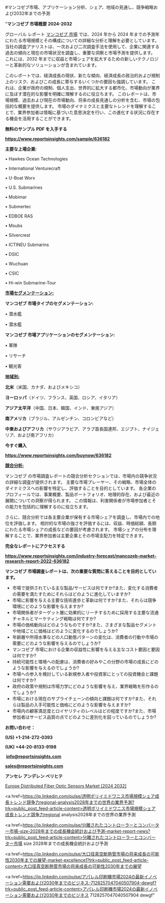 #マンコゼブ市場、アプリケーション分析、シェア、地域の見通し、競争戦略および2032年までの予測

"<strong>マンコゼブ 市場概要 2024-2032</strong>

グローバル レポート <a href=https://www.reportsinsights.com/sample/636182>マンコゼブ 市場</a> では、2024 年から 2024 年までの予測年にわたる市場規模とその構成についての詳細な分析と理解を必要としています。 当社の調査アナリストは、一次および二次調査手法を使用して、企業に関連する過去の傾向と現在の市場状況を調査し、重要な洞察と市場予測を提供します。 これには、2032 年までに収益と市場シェアを拡大​​するための新しいテクノロジーと革新的なソリューションが含まれています。

このレポートでは、経済成長の現状、新たな傾向、経済成長の政治的および規制上のリスク、およびこの成長に寄与するいくつかの要因も強調しています。 これは、企業が政府の規制、個人支出、世界的に拡大する都市化、市場動向が業界に及ぼす潜在的な影響を明確に理解するのに役立ちます。 このレポートは、市場規模、過去および現在の市場動向、将来の成長見通しの分析を含む、市場の包括的な概要を提供します。 市場のダイナミクスと主要なトレンドを理解することで、業界参加者は情報に基づいた意思決定を行い、この進化する状況に存在する機会を活用することができます。

<strong><b>無料のサンプル PDF を入手する</b></strong>

<a href=https://www.reportsinsights.com/sample/636182><strong><u>https://www.reportsinsights.com/sample/636182</u></strong></a>

<strong>主要な上場企業:</strong>

• Hawkes Ocean Technologies

• International Venturecraft

• U-Boat Worx

• U.S. Submarines

• Mobimar

• Submertec

• EDBOE RAS

• Msubs

• Silvercrest

• ICTINEU Submarins

• DSIC

• Wuchuan

• CSIC

• Hi-win Submarine-Tour

<strong><u>市場セグメンテーション</u></strong><strong><u>:</u></strong>

<strong>マンコゼブ 市場タイプのセグメンテーション:</strong>

• 潜水艦

• 潜水艦

<strong>マンコゼブ 市場アプリケーションのセグメンテーション:</strong>

• 軍隊

• リサーチ

• 観光客

<strong><u>地域別</u></strong><strong><u>:</u></strong>

<strong>北米</strong>（米国、カナダ、およびメキシコ）

<strong>ヨーロッパ</strong>（ドイツ、フランス、英国、ロシア、イタリア）

<strong>アジア太平洋</strong>（中国、日本、韓国、インド、東南アジア）

<strong>南アメリカ</strong>（ブラジル、アルゼンチン、コロンビアなど）

<strong>中東およびアフリカ</strong>（サウジアラビア、アラブ首長国連邦、エジプト、ナイジェリア、および南アフリカ）

<strong>今すぐ購入</strong>

<a href=https://www.reportsinsights.com/buynow/636182><strong><u>https://www.reportsinsights.com/buynow/636182</u></strong></a>

<strong><u>競合分析:</u></strong>

マンコゼブ の市場調査レポートの競合分析セクションでは、市場内の競争状況の詳細な調査が提供されます。 主要な市場プレーヤー、その戦略、市場全体のダイナミクスへの影響を特定し、評価することを目的としています。 各企業のプロフィールでは、事業概要、製品ポートフォリオ、地理的存在、および最近の展開についての洞察が得られます。 この情報は、利害関係者が市場参加者とその能力を包括的に理解するのに役立ちます。

さらに、競合分析では各主要企業が保有する市場シェアを調査し、市場内での地位を評価します。 相対的な市場の強さを評価するには、収益、時価総額、長期にわたる市場シェアの成長などの要因が考慮されます。 市場シェアの分布を理解することで、業界参加者は主要企業とその市場支配力を特定できます。

<strong>完全なレポートにアクセスする</strong>

<a href=https://www.reportsinsights.com/industry-forecast/mancozeb-market-research-report-2022-636182><strong><u><b>https://www.reportsinsights.com/industry-forecast/mancozeb-market-research-report-2022-636182</b></u></strong></a>

<strong><b>マンコゼブ 市場調査レポートは、次の重要な質問に答えることを目的としています。</b></strong>
<ul>
  <li>市場で提供されている主な製品/サービスは何ですか?また、変化する消費者の需要を満たすためにそれらはどのように進化していますか?</li>
  <li>市場に影響を与える主要な技術進歩と革新は何ですか?また、それらは競争環境にどのような影響を与えますか?</li>
  <li>市場関係者がターゲット層に効果的にリーチするために採用する主要な流通チャネルとマーケティング戦略は何ですか?</li>
  <li>市場の価格動向はどのようなものですか?また、さまざまな製品セグメントや地域ごとに価格はどのように変化するのでしょうか?</li>
  <li>年齢層や所得水準などの人口動態パターンの変化は、消費者の行動や市場の需要にどのような影響を与えるのでしょうか?</li>
  <li>マンコゼブ 市場における企業の収益性に影響を与える主なコスト要因と要因は何ですか?</li>
  <li>持続可能性と環境への配慮は、消費者の好みやこの分野の市場の成長にどのような影響を与えるのでしょうか?</li>
  <li>市場への参入を検討している新規参入者や投資家にとっての投資機会と課題は何ですか?</li>
  <li>政府の政策や規制は市場力学にどのような影響を与え、業界戦略を形作るのでしょうか?</li>
  <li>市場における現在のサプライチェーンの傾向と課題は何ですか?また、それらは製品の入手可能性と価格にどのような影響を与えますか?</li>
  <li>市場内の顧客満足度とロイヤリティのレベルはどの程度ですか?また、市場参加者はサービス品質の点でどのように差別化を図っているのでしょうか?</li>
</ul>
<strong>お問い合わせ：</strong>

<strong>(US) +1-214-272-0393</strong>

<strong>(UK) +44-20-8133-9198</strong>

<strong> </strong><a href=info@reportsinsights.com><strong><u>info@reportsinsights.com</u></strong></a>

<a href=sales@reportsinsights.com><strong><u>sales@reportsinsights.com</u></strong></a>

<strong>アンセレ アンデレン ベリヒテ</strong>

<a href=https://www.linkedin.com/pulse/europe-distributed-fiber-optic-sensors-markets-obthf/>Europe Distributed Fiber Optic Sensors Market [2024 2032]</a>

<a href=https://jp.linkedin.com/pulse/透明ポリイミドワニス市場規模シェア成長トレンド競争力regional-analysis2028年までの世界の業界予測?trk=public_post_feed-article-content>透明ポリイミドワニス市場規模シェア成長トレンド競争力regional analysis2028年までの世界の業界予測</a>

<a href=https://jp.linkedin.com/pulse/分離されたコントローラーとコンバーター市場-size-2028年までの成長機会統計および予測-market-report-news?trk=public_post_feed-article-content>分離されたコントローラーとコンバーター市場 size 2028年までの成長機会統計および予測</a>

<a href=https://jp.linkedin.com/pulse/大口径真空断熱管市場の将来成長の可能性2030年までの展望-market-excellence1?trk=public_post_feed-article-content>大口径真空断熱管市場の将来成長の可能性2030年までの展望</a>

<a href=https://jp.linkedin.com/pulse/アパレル印刷機市場2024の最新イノベーション需要および2030年までのビジネス-7128257047040507904-dewgf?trk=public_post_feed-article-content>アパレル印刷機市場2024の最新イノベーション需要および2030年までのビジネス 7128257047040507904 dewgf</a>"
